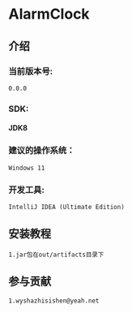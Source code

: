 # AlarmClock

## 介绍

### 当前版本号:

    0.0.0

### SDK:

#### JDK8

### 建议的操作系统：

    Windows 11

### 开发工具:

    IntelliJ IDEA (Ultimate Edition)

## 安装教程

    1.jar包在out/artifacts目录下

## 参与贡献

    1.wyshazhisishen@yeah.net
